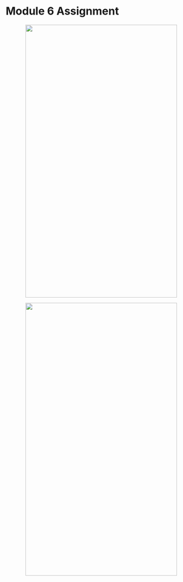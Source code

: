 # Module 6 Assignment

<p align="center">
  <img src="https://github.com/HasibuliT/Module6Assignment/assets/66546794/22423974-5ab2-4a10-9e20-706f3f3d6bed" width="400" height="720"/></p> <p align="center">
  <img src="https://github.com/HasibuliT/Module6Assignment/assets/66546794/6017e4a4-ebda-4be1-883e-5c1cd2b23449" width="400" height="720"/>
</p>



